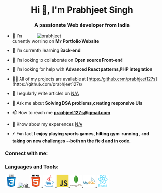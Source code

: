 
<h1 align="center">Hi 👋, I'm Prabhjeet Singh</h1>
<h3 align="center">A passionate Web developer from India</h3>
<img align="right" width = 400px  alt="prabhjeet" src="https://i.pinimg.com/originals/bd/4e/d3/bd4ed327189c2a56695beb91cd534570.gif">



- 🔭 I’m currently working on **My Portfolio Website**

- 🌱 I’m currently learning **Back-end**

- 👯 I’m looking to collaborate on **Open source Front-end**

- 🤝 I’m looking for help with **Advanced React patterns,PHP integration**

- 👨‍💻 All of my projects are available at [https://github.com/prabhjeet127s](https://github.com/prabhjeet127s)

- 📝 I regularly write articles on [N/A](N/A)

- 💬 Ask me about **Solving DSA problems,creating responsive UIs**

- 📫 How to reach me **prabhjeet127.s@gmail.com**

- 📄 Know about my experiences [N/A](N/A)

- ⚡ Fun fact **I enjoy playing sports games, hitting gym ,running , and taking on new challenges --both on the field and in code.**

<h3 align="left">Connect with me:</h3>
<p align="left">
</p>

<h3 align="left">Languages and Tools:</h3>
<p align="left"> <a href="https://www.w3schools.com/css/" target="_blank" rel="noreferrer"> <img src="https://raw.githubusercontent.com/devicons/devicon/master/icons/css3/css3-original-wordmark.svg" alt="css3" width="40" height="40"/> </a> <a href="https://git-scm.com/" target="_blank" rel="noreferrer"> <img src="https://www.vectorlogo.zone/logos/git-scm/git-scm-icon.svg" alt="git" width="40" height="40"/> </a> <a href="https://www.w3.org/html/" target="_blank" rel="noreferrer"> <img src="https://raw.githubusercontent.com/devicons/devicon/master/icons/html5/html5-original-wordmark.svg" alt="html5" width="40" height="40"/> </a> <a href="https://www.java.com" target="_blank" rel="noreferrer"> <img src="https://raw.githubusercontent.com/devicons/devicon/master/icons/java/java-original.svg" alt="java" width="40" height="40"/> </a> <a href="https://developer.mozilla.org/en-US/docs/Web/JavaScript" target="_blank" rel="noreferrer"> <img src="https://raw.githubusercontent.com/devicons/devicon/master/icons/javascript/javascript-original.svg" alt="javascript" width="40" height="40"/> </a> <a href="https://www.mongodb.com/" target="_blank" rel="noreferrer"> <img src="https://raw.githubusercontent.com/devicons/devicon/master/icons/mongodb/mongodb-original-wordmark.svg" alt="mongodb" width="40" height="40"/> </a> <a href="https://www.mysql.com/" target="_blank" rel="noreferrer"> <img src="https://raw.githubusercontent.com/devicons/devicon/master/icons/mysql/mysql-original-wordmark.svg" alt="mysql" width="40" height="40"/> </a> <a href="https://reactjs.org/" target="_blank" rel="noreferrer"> <img src="https://raw.githubusercontent.com/devicons/devicon/master/icons/react/react-original-wordmark.svg" alt="react" width="40" height="40"/> </a> </p>
